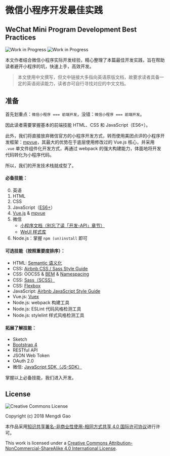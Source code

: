 # 微信小程序开发最佳实践

## WeChat Mini Program Development Best Practices

![Work in Progress](https://img.shields.io/badge/当前状态-完善中-red.svg)
![Work in Progress](https://img.shields.io/badge/STATUS-Work%20in%20Progress-red.svg)

本文作者结合微信小程序实际开发经验，精心整理了本篇最佳开发实践，旨在帮助读者避开小程序的坑，快速上手，高效开发。

> 本文使用中文撰写，但文中链接大多指向英语原版文档，故要求读者具备一定的英语阅读能力，读者亦可自行寻找对应的中文文档。

## 准备

首先划重点：`微信小程序 === 前端开发`，没错：`微信小程序 === 前端开发`。

因此读者需要掌握基本的前端技能 HTML、CSS 和 JavaScript（ES6+）。

此外，我们将直接放弃微信官方的小程序开发方式，转而使用美团点评的小程序开发框架：[mpvue](https://github.com/Meituan-Dianping/mpvue)，其最大的优势在于底层使用修改过的 Vue.js 核心，并采用 `.vue` 单文件组件化开发方式，再通过 webpack 的强大构建能力，体面地将开发代码转化为小程序代码。

<!-- Vue.js 的数据双向绑定、组件化等特性将极大提高开发效率。 -->

所以，我们的开发技术栈就成型了。

#### 必备技能：

0. 英语
1. HTML
2. CSS
3. JavaScript（[ES6+](https://github.com/lukehoban/es6features)）
4. [Vue.js](https://vuejs.org/v2/guide/) & [mpvue](http://mpvue.com/)
5. 微信
    * [小程序文档（别忘了读「开发-API」章节）](https://developers.weixin.qq.com/miniprogram/introduction/index.html)
    * [WeUI 样式库](https://github.com/Tencent/weui-wxss/)
6. Node.js：掌握 `npm (un)install` 即可

#### 可选技能（按照重要度排序）：

* HTML: [Semantic 语义化](https://en.wikipedia.org/wiki/Semantic_HTML)
* CSS: [Airbnb CSS / Sass Style Guide](https://github.com/airbnb/css)
* CSS: OOCSS & [BEM](http://getbem.com/introduction/) & [Namespacing](https://www.smashingmagazine.com/2016/06/battling-bem-extended-edition-common-problems-and-how-to-avoid-them/#2-should-i-be-namespacing)
* CSS: [Sass（SCSS）](https://sass-lang.com/guide)
* CSS: [Flexbox](https://css-tricks.com/snippets/css/a-guide-to-flexbox/)
* JavaScript: [Airbnb JavaScript Style Guide](https://github.com/airbnb/javascript)
* Vue.js: [Vuex](https://vuex.vuejs.org/en/)
* Node.js: webpack 构建工具
* Node.js: ESLint 代码风格检测工具
* Node.js: stylelint 样式风格检测工具

#### 拓展了解技能：

* Sketch
* [Bootstrap 4](https://getbootstrap.com/)
* RESTful API
* JSON Web Token
* OAuth 2.0
* 微信: [JavaScript SDK（JS-SDK）](https://mp.weixin.qq.com/wiki?t=resource/res_main&id=mp1421141115)

掌握以上必备技能，我们进入开发。

## License

![Creative Commons License](https://i.creativecommons.org/l/by-nc-sa/4.0/80x15.png)

Copyright (c) 2018 Mengdi Gao

本作品采用[知识共享署名-非商业性使用-相同方式共享 4.0 国际许可协议](https://creativecommons.org/licenses/by-nc-sa/4.0/deed.zh)进行许可。

This work is licensed under a [Creative Commons Attribution-NonCommercial-ShareAlike 4.0 International License](https://creativecommons.org/licenses/by-nc-sa/4.0/).
